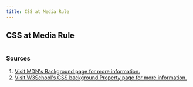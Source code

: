 ```yaml
---
title: CSS at Media Rule
---
```


## CSS at Media Rule
```css
```

### Sources

1. [Visit MDN's Background page for more information.](#)
2. [Visit W3School's CSS background Property page for more information.](#)
